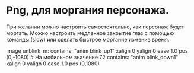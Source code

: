 # Png, для моргания персонажа.
При желании можно настроить самостоятельно, как персонаж будет моргать.
Можно настроить медленное закрытие глаз с помощью команды (slow) или сделать быстрое моргание изменив время.

image unblink_m:
        contains:
            "anim blink_up1"
            xalign 0 yalign 0
            ease 1.0 pos (0,-1080) # На мобильном значение 72
        contains:
            "anim blink_down1"
            xalign 0 yalign 0
            ease 1.0 pos (0,1080)
